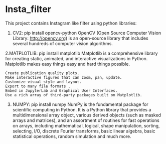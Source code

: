 # Insta_filter

This project contains Instagram like filter using python libraries:

1.  CV2: pip install opencv-python
    OpenCV (Open Source Computer Vision Library: http://opencv.org) is an open-source library that includes several hundreds of computer vision algorithms.

2.MATPLOTLIB: pip install matplotlib
    Matplotlib is a comprehensive library for creating static, animated, and interactive visualizations in Python. Matplotlib makes easy things easy and hard things possible.

    Create publication quality plots.
    Make interactive figures that can zoom, pan, update.
    Customize visual style and layout.
    Export to many file formats .
    Embed in JupyterLab and Graphical User Interfaces.
    Use a rich array of third-party packages built on Matplotlib.



3. NUMPY:  pip install numpy
   NumPy is the fundamental package for scientific computing in Python. It is a Python library that provides a multidimensional array object, various derived objects (such as        masked arrays and matrices), and an assortment of routines for fast operations on arrays, including mathematical, logical, shape manipulation, sorting, selecting, I/O, discrete    Fourier transforms, basic linear algebra, basic statistical operations, random simulation and much more.
   
